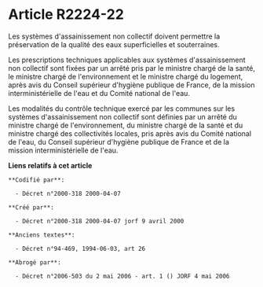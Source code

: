 # Article R2224-22

Les systèmes d'assainissement non collectif doivent permettre la préservation de la qualité des eaux superficielles et
souterraines.

Les prescriptions techniques applicables aux systèmes d'assainissement non collectif sont fixées par un arrêté pris par le
ministre chargé de la santé, le ministre chargé de l'environnement et le ministre chargé du logement, après avis du Conseil
supérieur d'hygiène publique de France, de la mission interministérielle de l'eau et du Comité national de l'eau.

Les modalités du contrôle technique exercé par les communes sur les systèmes d'assainissement non collectif sont définies par
un arrêté du ministre chargé de l'environnement, du ministre chargé de la santé et du ministre chargé des collectivités
locales, pris après avis du Comité national de l'eau, du Conseil supérieur d'hygiène publique de France et de la mission
interministérielle de l'eau.

**Liens relatifs à cet article**

	**Codifié par**:

	  - Décret n°2000-318 2000-04-07

	**Créé par**:

	  - Décret n°2000-318 2000-04-07 jorf 9 avril 2000

	**Anciens textes**:

	  - Décret n°94-469, 1994-06-03, art 26

	**Abrogé par**:

	  - Décret n°2006-503 du 2 mai 2006 - art. 1 () JORF 4 mai 2006
